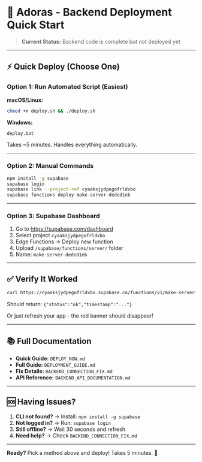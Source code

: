 # 🚀 Adoras - Backend Deployment Quick Start

> **Current Status:** Backend code is complete but not deployed yet

---

## ⚡ Quick Deploy (Choose One)

### Option 1: Run Automated Script (Easiest)

**macOS/Linux:**
```bash
chmod +x deploy.sh && ./deploy.sh
```

**Windows:**
```cmd
deploy.bat
```

Takes ~5 minutes. Handles everything automatically.

---

### Option 2: Manual Commands

```bash
npm install -g supabase
supabase login
supabase link --project-ref cyaaksjydpegofrldxbo
supabase functions deploy make-server-deded1eb
```

---

### Option 3: Supabase Dashboard

1. Go to https://supabase.com/dashboard
2. Select project `cyaaksjydpegofrldxbo`
3. Edge Functions → Deploy new function
4. Upload `/supabase/functions/server/` folder
5. Name: `make-server-deded1eb`

---

## ✅ Verify It Worked

```bash
curl https://cyaaksjydpegofrldxbo.supabase.co/functions/v1/make-server-deded1eb/health
```

Should return: `{"status":"ok","timestamp":"..."}`

Or just refresh your app - the red banner should disappear!

---

## 📚 Full Documentation

- **Quick Guide:** `DEPLOY_NOW.md`
- **Full Guide:** `DEPLOYMENT_GUIDE.md`
- **Fix Details:** `BACKEND_CONNECTION_FIX.md`
- **API Reference:** `BACKEND_API_DOCUMENTATION.md`

---

## 🆘 Having Issues?

1. **CLI not found?** → Install: `npm install -g supabase`
2. **Not logged in?** → Run: `supabase login`
3. **Still offline?** → Wait 30 seconds and refresh
4. **Need help?** → Check `BACKEND_CONNECTION_FIX.md`

---

**Ready?** Pick a method above and deploy! Takes 5 minutes. 🚀
